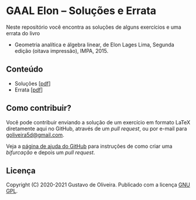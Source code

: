 # GAAL Elon – Soluções e Errata

Neste repositório você encontra as soluções de alguns exercícios e uma errata do livro

* Geometria analítica e álgebra linear, de Elon Lages Lima, Segunda edição (oitava impressão), IMPA, 2015.

## Conteúdo

* Soluções [[pdf](soluções-gaal-elon.pdf)]
* Errata [[pdf](errata-gaal-elon.pdf)]

## Como contribuir?

Você pode contribuir enviando a solução de um exercício em formato LaTeX diretamente aqui no GitHub, através de um _pull request_, ou por e-mail para goliveira5d@gmail.com.

Veja a [página de ajuda do GitHub][1] para instruções de como criar uma _bifurcação_ e depois um _pull request_.

## Licença

Copyright (C) 2020-2021 Gustavo de Oliveira.
Publicado com a licença [GNU GPL][2].

[1]: https://help.github.com/pt/github/collaborating-with-issues-and-pull-requests
[2]: LICENSE
